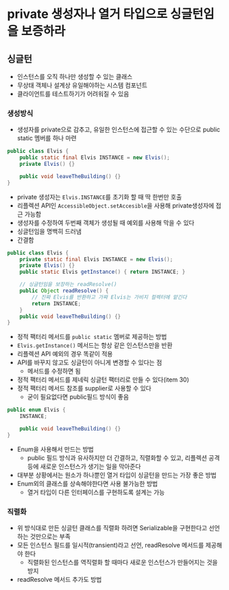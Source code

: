 # private 생성자나 열거 타입으로 싱글턴임을 보증하라

## 싱글턴

- 인스턴스를 오직 하나만 생성할 수 있는 클래스
- 무상태 객체나 설계상 유일해야하는 시스템 컴포넌트
- 클라이언트를 테스트하기가 어려워질 수 있음

### 생성방식

- 생성자를 private으로 감추고, 유일한 인스턴스에 접근할 수 있는 수단으로 public static 멤버를 하나 마련

```java
public class Elvis {
    public static final Elvis INSTANCE = new Elvis();
    private Elvis() {}

    public void leaveTheBuilding() {}
}
```

- private 생성자는 `Elvis.INSTANCE`를 초기화 할 때 딱 한번만 호출
- 리플렉션 API인 `AccessibleObject.setAccesible`을 사용해 private생성자에 접근 가능함
- 생성자를 수정하여 두번째 객체가 생성될 때 예외를 사용해 막을 수 있다
- 싱글턴임을 명백히 드러냄
- 간결함

```java
public class Elvis {
    private static final Elvis INSTANCE = new Elvis();
    private Elvis() {}
    public static Elvis getInstance() { return INSTANCE; }

    // 싱글턴임을 보장하는 readResolve()
    public Object readResolve() {
        // 진짜 Elvis를 반환하고 가짜 Elvis는 가비지 컬렉터에 맡긴다
        return INSTANCE;
    }
    public void leaveTheBuilding() {}
}
```

- 정적 팩터리 메서드를 `public static` 멤버로 제공하는 방법
- `Elvis.getInstance()` 메서드는 항상 같은 인스턴스만을 반환
- 리플렉션 API 예외의 경우 똑같이 적용
- API를 바꾸지 않고도 싱글턴이 아니게 변경할 수 있다는 점
  - 메서드를 수정하면 됨
- 정적 팩터리 메서드를 제네릭 싱글턴 팩터리로 만들 수 있다(item 30)
- 정적 팩터리 메서드 참조를 supplier로 사용할 수 있다
  - 굳이 필요없다면 public필드 방식이 좋음

```java
public enum Elvis {
    INSTANCE;

    public void leaveTheBuilding() {}
}
```

- Enum을 사용해서 만드는 방법
  - public 필드 방식과 유사하지만 더 간결하고, 직렬화할 수 있고, 리플렉션 공격등에 새로운 인스턴스가 생기는 일을 막아준다
- 대부분 상황에서는 원소가 하나뿐인 열거 타입이 싱글턴을 만드는 가장 좋은 방법
- Enum외의 클래스를 상속해야한다면 사용 불가능한 방법
  - 열거 타입이 다른 인터페이스를 구현하도록 설계는 가능

### 직렬화

- 위 방식대로 만든 싱글턴 클래스를 직렬화 하려면 Serializable을 구현한다고 선언하는 것만으로는 부족
- 모든 인스턴스 필드를 일시적(transient)라고 선언, readResolve 메서드를 제공해야 한다
  - 직렬화된 인스턴스를 역직렬화 할 때마다 새로운 인스턴스가 만들어지는 것을 방지
- readResolve 메서드 추가도 방법
